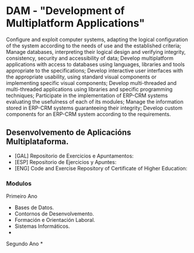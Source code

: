# DAM  - __"Development of Multiplatform Applications"__

Configure and exploit computer systems, adapting the logical configuration of the system according to the needs of use and the established criteria; Manage databases, interpreting their logical design and verifying integrity, consistency, security and accessibility of data; Develop multiplatform applications with access to databases using languages, libraries and tools appropriate to the specifications; Develop interactive user interfaces with the appropriate usability, using standard visual components or implementing specific visual components; Develop multi-threaded and multi-threaded applications using libraries and specific programming techniques; Participate in the implementation of ERP-CRM systems evaluating the usefulness of each of its modules; Manage the information stored in ERP-CRM systems guaranteeing their integrity; Develop custom components for an ERP-CRM system according to the requirements.

## Desenvolvemento de Aplicacións Multiplataforma.

* [GAL] Repositorio de Exercicios e Apuntamentos:
* [ESP] Repositorio de Ejercicios y Apuntes:
* [ENG] Code and Exercise Repository of Certificate of Higher Education:

### Modulos

  Primeiro Ano

  * Bases de Datos.
  * Contornos de Desenvolvemento.
  * Formación e Orientación Laboral.
  * Sistemas Informáticos.
* 
Segundo Ano
  *

